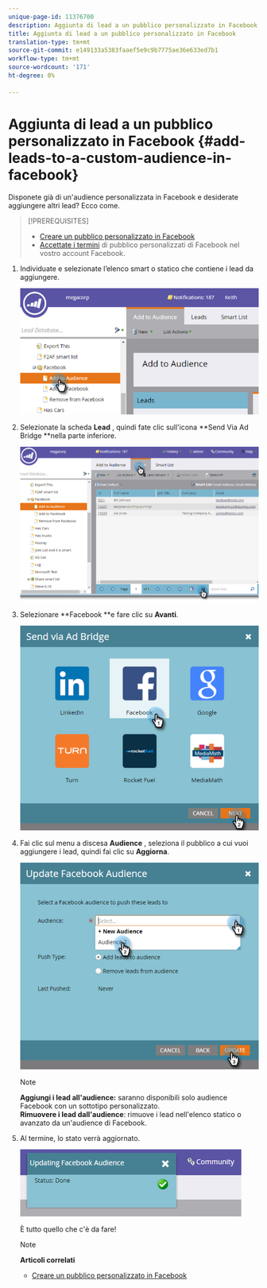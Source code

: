 ```yaml
---
unique-page-id: 11376700
description: Aggiunta di lead a un pubblico personalizzato in Facebook - Documenti Marketo - Documentazione prodotto
title: Aggiunta di lead a un pubblico personalizzato in Facebook
translation-type: tm+mt
source-git-commit: e149133a5383faaef5e9c9b7775ae36e633ed7b1
workflow-type: tm+mt
source-wordcount: '171'
ht-degree: 0%

---
```



# Aggiunta di lead a un pubblico personalizzato in Facebook {#add-leads-to-a-custom-audience-in-facebook}

Disponete già di un&#39;audience personalizzata in Facebook e desiderate aggiungere altri lead? Ecco come.

>[!PREREQUISITES]
>
>* [Creare un pubblico personalizzato in Facebook](create-a-custom-audience-in-facebook.md)
>* [Accettate i termini](https://www.facebook.com/ads/manage/customaudiences/tos.php) di pubblico personalizzati di Facebook nel vostro account Facebook.

>



1. Individuate e selezionate l’elenco smart o statico che contiene i lead da aggiungere.

   ![](assets/one.png)

1. Selezionate la scheda **Lead** , quindi fate clic sull&#39;icona **Send Via Ad Bridge **nella parte inferiore.

   ![](assets/two-1.png)

1. Selezionare **Facebook **e fare clic su **Avanti**.

   ![](assets/three.png)

1. Fai clic sul menu a discesa **Audience** , seleziona il pubblico a cui vuoi aggiungere i lead, quindi fai clic su **Aggiorna**.

   ![](assets/4.png)

   >[!NOTE]
   >
   >**Aggiungi i lead all&#39;audience:** saranno disponibili solo audience Facebook con un sottotipo personalizzato.\
   >**Rimuovere i lead dall&#39;audience**: rimuove i lead nell&#39;elenco statico o avanzato da un&#39;audience di Facebook.

1. Al termine, lo stato verrà aggiornato.

   ![](assets/five-1.png)

   È tutto quello che c&#39;è da fare!

   >[!NOTE]
   >
   >**Articoli correlati**
   >
   >    
   >    
   >    * [Creare un pubblico personalizzato in Facebook](create-a-custom-audience-in-facebook.md)


